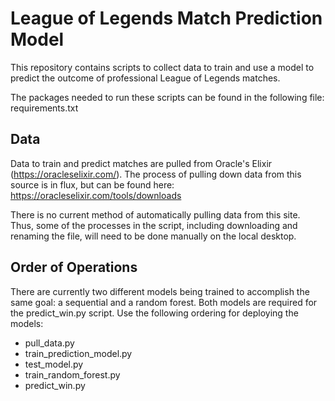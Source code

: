 # League of Legends Match Prediction Model
This repository contains scripts to collect data to train and use a model to predict the outcome of 
professional League of Legends matches.

The packages needed to run these scripts can be found in the following file: requirements.txt

## Data
Data to train and predict matches are pulled from Oracle's Elixir (https://oracleselixir.com/). The
process of pulling down data from this source is in flux, but can be found here: https://oracleselixir.com/tools/downloads

There is no current method of automatically pulling data from this site. Thus, some of the processes in the script, 
including downloading and renaming the file, will need to be done manually on the local desktop.

## Order of Operations
There are currently two different models being trained to accomplish the same goal: a sequential and a random forest.
Both models are required for the predict_win.py script. Use the following ordering for deploying the models:

* pull_data.py
* train_prediction_model.py
* test_model.py
* train_random_forest.py
* predict_win.py